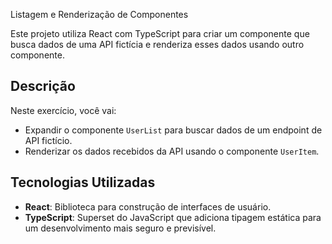 Listagem e Renderização de Componentes

Este projeto utiliza React com TypeScript para criar um componente que busca dados de uma API fictícia e renderiza esses dados usando outro componente.

## Descrição

Neste exercício, você vai:
- Expandir o componente `UserList` para buscar dados de um endpoint de API fictício.
- Renderizar os dados recebidos da API usando o componente `UserItem`.

## Tecnologias Utilizadas

- **React**: Biblioteca para construção de interfaces de usuário.
- **TypeScript**: Superset do JavaScript que adiciona tipagem estática para um desenvolvimento mais seguro e previsível.
